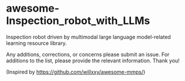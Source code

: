 # awesome-Inspection_robot_with_LLMs
 Inspection robot driven by multimodal large language model-related learning resource library.

 Any additions, corrections, or concerns please submit an issue. For additions to the list, please provide the relevant information. Thank you!

 (Inspired by https://github.com/willxxy/awesome-mmps/) 

